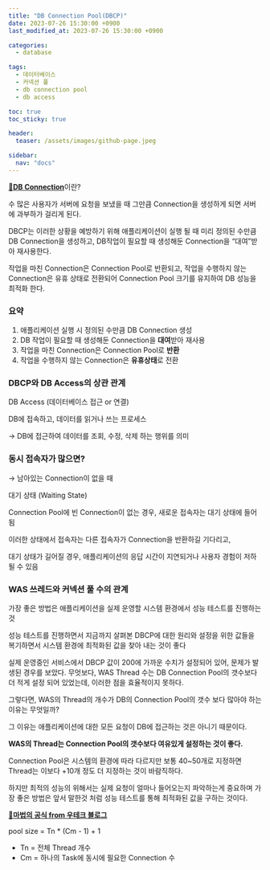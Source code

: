 ```yaml
---
title: "DB Connection Pool(DBCP)"
date: 2023-07-26 15:30:00 +0900
last_modified_at: 2023-07-26 15:30:00 +0900

categories:
  - database

tags: 
  - 데이터베이스
  - 커넥션 풀
  - db connection pool
  - db access

toc: true
toc_sticky: true

header: 
  teaser: /assets/images/github-page.jpeg

sidebar:
  nav: "docs"
---
```

[__🔗DB Connection__](https://lhseunge.github.io/database/db_connection/)이란?

수 많은 사용자가 서버에 요청을 보냈을 때 그만큼 Connection을 생성하게 되면 서버에 과부하가 걸리게 된다. 

DBCP는 이러한 상황을 예방하기 위해 애플리케이션이 실행 될 때 미리 정의된 수만큼 DB Connection을 생성하고, DB작업이 필요할 때 생성해둔 Connection을 “대여”받아 재사용한다. 

작업을 마친 Connection은 Connection Pool로 반환되고, 작업을 수행하지 않는 Connection은 유휴 상태로 전환되어 Connection Pool 크기를 유지하여 DB 성능을 최적화 한다.

### 요약

1. 애플리케이션 실행 시 정의된 수만큼 DB Connection 생성
2. DB 작업이 필요할 때 생성해둔 Connection을 **대여**받아 재사용
3. 작업을 마친 Connection은 Connection Pool로 **반환**
4. 작업을 수행하지 않는 Connection은 **유휴상태**로 전환

### DBCP와 DB Access의 상관 관계

DB Access (데이터베이스 접근 or 연결)

DB에 접속하고, 데이터를 읽거나 쓰는 프로세스 

→ DB에 접근하여 데이터를 조회, 수정, 삭제 하는 행위를 의미

### 동시 접속자가 많으면?

→ 남아있는 Connection이 없을 때

대기 상태 (Waiting State)

Connection Pool에 빈 Connection이 없는 경우, 새로운 접속자는 대기 상태에 들어됨 

이러한 상태에서 접속자는 다른 접속자가 Connection을 반환하길 기다리고, 

대기 상태가 길어질 경우, 애플리케이션의 응답 시간이 지연되거나 사용자 경험이 저하될 수 있음

### WAS 쓰레드와 커넥션 풀 수의 관계

가장 좋은 방법은 애플리케이션을 실제 운영할 시스템 환경에서 성능 테스트를 진행하는 것

성능 테스트를 진행하면서 지금까지 살펴본 DBCP에 대한 원리와 설정을 위한 값들을 복기하면서 시스템 환경에 최적화된 값을 찾아 내는 것이 좋다

실제 운영중인 서비스에서 DBCP 값이 200에 가까운 수치가 설정되어 있어, 문제가 발생된 경우를 보았다. 무엇보다, WAS Thread 수는 DB Connection Pool의 갯수보다 더 적게 설정 되어 있었는데, 이러한 점을 효율적이지 못하다.

그렇다면, WAS의 Thread의 개수가 DB의 Connection Pool의 갯수 보다 많아야 하는 이유는 무엇일까? 

그 이유는 애플리케이션에 대한 모든 요청이 DB에 접근하는 것은 아니기 때문이다.

**WAS의 Thread는 Connection Pool의 갯수보다 여유있게 설정하는 것이 좋다.**

Connection Pool은 시스템의 환경에 따라 다르지만 보통 40~50개로 지정하면 Thread는 이보다 +10개 정도 더 지정하는 것이 바람직하다. 

하지만 최적의 성능의 위해서는 실제 요청이 얼마나 들어오는지 파악하는게 중요하며 가장 좋은 방법은 앞서 말한것 처럼 성능 테스트를 통해 최적화된 값을 구하는 것이다.

[__🔗마법의 공식 from 우테크 블로그__](https://techblog.woowahan.com/2664/)

pool size =  Tn * (Cm - 1) + 1

- Tn = 전체 Thread 개수
- Cm = 하나의 Task에 동시에 필요한 Connection 수
